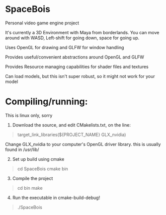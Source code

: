 # SpaceBois

Personal video game engine project

It's currently a 3D Environment with Maya from borderlands. You can move around with WASD, Left-shift for going down, space for going up. 

Uses OpenGL for drawing and GLFW for window handling

Provides useful/convenient abstractions around OpenGL and GLFW

Provides Resource managing capabilities for shader files and textures

Can load models, but this isn't super robust, so it might not work for your model

# Compiling/running:
This is linux only, sorry

1. Download the source, and edit CMakelists.txt, on the line:

> target_link_libraries(${PROJECT_NAME} GLX_nvidia)
	
Change GLX_nvidia to your computer's OpenGL driver library. this is usually found in /usr/lib/

2. Set up build using cmake

> cd SpaceBois
> cmake bin

3. Compile the project

> cd bin
> make

4. Run the executable in cmake-build-debug!

> ./SpaceBois
